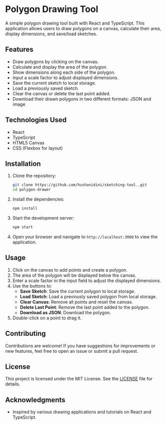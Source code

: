# Polygon Drawing Tool

A simple polygon drawing tool built with React and TypeScript. This application allows users to draw polygons on a canvas, calculate their area, display dimensions, and save/load sketches.

## Features

- Draw polygons by clicking on the canvas.
- Calculate and display the area of the polygon.
- Show dimensions along each side of the polygon.
- Input a scale factor to adjust displayed dimensions.
- Save the current sketch to local storage.
- Load a previously saved sketch.
- Clear the canvas or delete the last point added.
- Download their drawn polygons in two different formats: JSON and image

## Technologies Used

- React
- TypeScript
- HTML5 Canvas
- CSS (Flexbox for layout)

## Installation

1. Clone the repository:

   ```bash
   git clone https://github.com/hushanidini/sketching-tool..git
   cd polygon-drawer
   ```

2. Install the dependencies:

   ```bash
   npm install
   ```

3. Start the development server:

   ```bash
   npm start
   ```

4. Open your browser and navigate to `http://localhost:3000` to view the application.

## Usage

1. Click on the canvas to add points and create a polygon.
2. The area of the polygon will be displayed below the canvas.
3. Enter a scale factor in the input field to adjust the displayed dimensions.
4. Use the buttons to:
   - **Save Sketch**: Save the current polygon to local storage.
   - **Load Sketch**: Load a previously saved polygon from local storage.
   - **Clear Canvas**: Remove all points and reset the canvas.
   - **Delete Last Point**: Remove the last point added to the polygon.
   - **Download as JSON**: Download the polygon.
5. Double-click on a point to drag it.

## Contributing

Contributions are welcome! If you have suggestions for improvements or new features, feel free to open an issue or submit a pull request.

## License

This project is licensed under the MIT License. See the [LICENSE](LICENSE) file for details.

## Acknowledgments

- Inspired by various drawing applications and tutorials on React and TypeScript.
